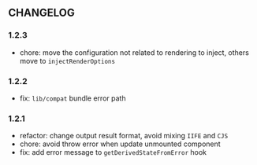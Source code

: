 ## CHANGELOG

### 1.2.3

- chore: move the configuration not related to rendering to inject, others move to `injectRenderOptions`

### 1.2.2

- fix: `lib/compat` bundle error path

### 1.2.1

- refactor: change output result format, avoid mixing `IIFE` and `CJS`
- chore: avoid throw error when update unmounted component
- fix: add error message to `getDerivedStateFromError` hook
